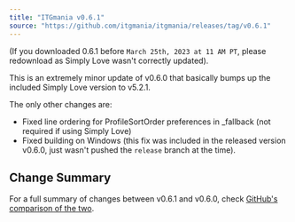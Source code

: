 ```yaml
---
title: "ITGmania v0.6.1"
source: "https://github.com/itgmania/itgmania/releases/tag/v0.6.1"
---
```


(If you downloaded 0.6.1 before `March 25th, 2023 at 11 AM PT`, please redownload as Simply Love wasn't correctly updated).

This is an extremely minor update of v0.6.0 that basically bumps up the included Simply Love version to v5.2.1.

The only other changes are:

* Fixed line ordering for ProfileSortOrder preferences in _fallback (not required if using Simply Love)
* Fixed building on Windows (this fix was included in the released version v0.6.0, just wasn't pushed the `release` branch at the time).

Change Summary
--------------

For a full summary of changes between v0.6.1 and v0.6.0, check [GitHub's comparison of the two](https://github.com/itgmania/itgmania/compare/0.6.0...0.6.1).